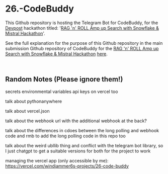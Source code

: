 # 26.-CodeBuddy
This Github repository is hosting the Telegram Bot for CodeBuddy, for the [Devpost](https://devpost.com/) hackathon titled: '[RAG 'n' ROLL Amp up Search with Snowflake & Mistral Hackathon](https://snowflake-mistral-rag.devpost.com/)'. 

See the full explanation for the purpose of this Github repository in the main submission Github repository of CodeBuddy for the [RAG 'n' ROLL Amp up Search with Snowflake & Mistral Hackathon](https://snowflake-mistral-rag.devpost.com/) [here](https://github.com/WindJammer6/27.-CodeBuddy-Streamlit-Website).

<br>

## Random Notes (Please ignore them!)

secrets environmental variables api keys on vercel too

talk about pythonanywhere

talk about vercel.json

talk about the webhook url with the additional webhook at the back?

talk about the differences in cdoes between the long polling and webhook code and rmb to add the long polling code in this repo too

talk about the weird ubllib thing and conflict with the telegram bot library, so I just chatgpt to get a suitable versions for both for the project to work


managing the vercel app (only accessible by me): https://vercel.com/windjammer6s-projects/26-code-buddy
